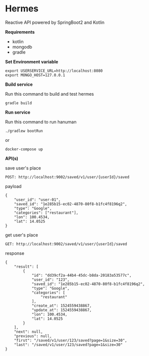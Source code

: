 # Hermes
Reactive API powered by SpringBoot2 and Kotlin

**Requirements**

 - kotlin
 - mongodb
 - gradle

 **Set Environment variable**

    export USERSERVICE_URL=http://localhost:8080
    export MONGO_HOST=127.0.0.1

 **Build service**

 Run this command to build and test hermes

    gradle build

 **Run service**

 Run this command to run hanuman

    ./gradlew bootRun

  or

    docker-compose up

 **API(s)**

 save user's place

    POST: http://localhost:9002/saved/v1/user/{userId}/saved

payload

    {
        "user_id": "user-01",
        "saved_id": "1e285b15-ec02-4870-80f8-b1fc4f8196q2",
        "type": "Google",
        "categories": ["restaurant"],
        "lon": 100.4534,
        "lat": 14.0525
    }

 get user's place

    GET: http://localhost:9002/saved/v1/user/{userId}/saved

 response

    {
        "result": [
            {
                "id": "dd39cf2a-44b4-45dc-b8da-20183a53577c",
                "user_id": "123",
                "saved_id": "1e285b15-ec02-4870-80f8-b1fc4f8196q2",
                "type": "Google",
                "categories": [
                    "restaurant"
                ],
                "create_at": 1524559438867,
                "update_at": 1524559438867,
                "lon": 100.4534,
                "lat": 14.0525
            }
        ],
        "next": null,
        "previous": null,
        "first": "/saved/v1/user/123/saved?page=1&size=30",
        "last": "/saved/v1/user/123/saved?page=1&size=30"
    }
